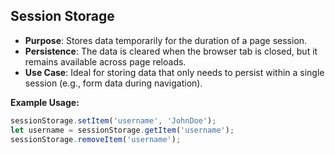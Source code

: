 ## **Session Storage**

- **Purpose**: Stores data temporarily for the duration of a page session.
- **Persistence**: The data is cleared when the browser tab is closed, but it remains available across page reloads.
- **Use Case**: Ideal for storing data that only needs to persist within a single session (e.g., form data during navigation).

**Example Usage:**

```javascript
sessionStorage.setItem('username', 'JohnDoe');
let username = sessionStorage.getItem('username');
sessionStorage.removeItem('username');
```